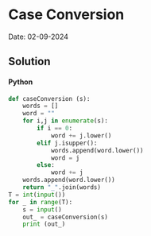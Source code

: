 
# Case Conversion

Date: 02-09-2024

## Solution
#### Python
```python
def caseConversion (s):
    words = []
    word = ""
    for i,j in enumerate(s):
        if i == 0:
            word += j.lower()
        elif j.isupper():
            words.append(word.lower())
            word = j
        else:
            word += j
    words.append(word.lower())
    return "_".join(words)
T = int(input())
for _ in range(T):
    s = input()
    out_ = caseConversion(s)
    print (out_)
```
        